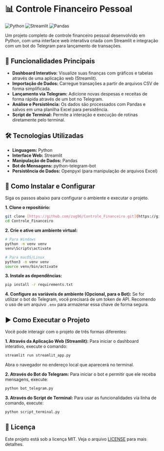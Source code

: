 # 📊 Controle Financeiro Pessoal

![Python](https://img.shields.io/badge/Python-3.11+-blue?style=for-the-badge&logo=python&logoColor=white)
![Streamlit](https://img.shields.io/badge/Streamlit-1.30+-orange?style=for-the-badge&logo=streamlit&logoColor=white)
![Pandas](https://img.shields.io/badge/Pandas-2.2+-blueviolet?style=for-the-badge&logo=pandas&logoColor=white)

Um projeto completo de controle financeiro pessoal desenvolvido em Python, com uma interface web interativa criada com Streamlit e integração com um bot do Telegram para lançamento de transações.

## 🌟 Funcionalidades Principais

-   **Dashboard Interativo:** Visualize suas finanças com gráficos e tabelas através de uma aplicação web (Streamlit).
-   **Importação de Dados:** Carregue transações a partir de arquivos CSV de forma simplificada.
-   **Lançamento via Telegram:** Adicione novas despesas e receitas de forma rápida através de um bot no Telegram.
-   **Análise e Persistência:** Os dados são processados com Pandas e salvos em uma planilha Excel para persistência.
-   **Script de Terminal:** Permite a interação e execução de rotinas diretamente pelo terminal.

## 🛠️ Tecnologias Utilizadas

-   **Linguagem:** Python
-   **Interface Web:** Streamlit
-   **Manipulação de Dados:** Pandas
-   **Bot de Mensagens:** python-telegram-bot
-   **Persistência de Dados:** Openpyxl (para manipulação de arquivos Excel)

## 🚀 Como Instalar e Configurar

Siga os passos abaixo para configurar o ambiente e executar o projeto.

**1. Clone o repositório:**
```bash
git clone [https://github.com/zug96/Controle_Financeiro.git](https://github.com/zug96/Controle_Financeiro.git)
cd Controle_Financeiro
```

**2. Crie e ative um ambiente virtual:**
```bash
# Para Windows
python -m venv venv
venv\Scripts\activate

# Para macOS/Linux
python3 -m venv venv
source venv/bin/activate
```

**3. Instale as dependências:**
```bash
pip install -r requirements.txt
```

**4. Configure as variáveis de ambiente (Opcional, para o Bot):**
Se for utilizar o bot do Telegram, você precisará de um token de API. Recomendo o uso de um arquivo `.env` para armazenar essa chave de forma segura.

## ▶️ Como Executar o Projeto

Você pode interagir com o projeto de três formas diferentes:

**1. Através da Aplicação Web (Streamlit):**
Para iniciar o dashboard interativo, execute o comando:
```bash
streamlit run streamlit_app.py
```
Abra o navegador no endereço local que aparecerá no terminal.

**2. Através do Bot do Telegram:**
Para iniciar o bot e permitir que ele receba mensagens, execute:
```bash
python bot_telegram.py
```

**3. Através do Script de Terminal:**
Para usar as funcionalidades via linha de comando, execute:
```bash
python script_terminal.py
```

## 📄 Licença

Este projeto está sob a licença MIT. Veja o arquivo [LICENSE](LICENSE) para mais detalhes.